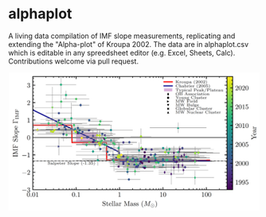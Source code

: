 # alphaplot
A living data compilation of IMF slope measurements, replicating and extending the "Alpha-plot" of Kroupa 2002. The data are in alphaplot.csv which is editable in any spreedsheet editor (e.g. Excel, Sheets, Calc). Contributions welcome via pull request.

![](alphaplot.png)
